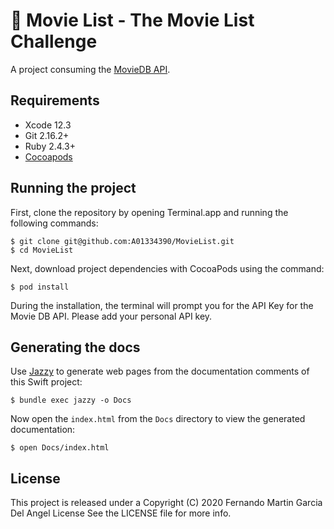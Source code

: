 # 🎥 Movie List - The Movie List Challenge

A project consuming the
[MovieDB API](https://www.themoviedb.org/).

## Requirements

- Xcode 12.3
- Git 2.16.2+
- Ruby 2.4.3+
- [Cocoapods](https://cocoapods.org)

## Running the project

First, clone the repository by opening Terminal.app
and running the following commands:

```terminal
$ git clone git@github.com:A01334390/MovieList.git
$ cd MovieList
```

Next, download project dependencies with CocoaPods using the command:

```terminal
$ pod install
```

During the installation, the terminal will prompt you for the API Key for the Movie DB API. Please add your personal API key.

## Generating the docs

Use [Jazzy](https://github.com/realm/jazzy)
to generate web pages from the documentation comments of this Swift project:

```terminal
$ bundle exec jazzy -o Docs
```

Now open the `index.html` from the `Docs` directory
to view the generated documentation:

```terminal
$ open Docs/index.html
```

## License

This project is released under a Copyright (C) 2020 Fernando Martin Garcia Del Angel License 
See the LICENSE file for more info.

